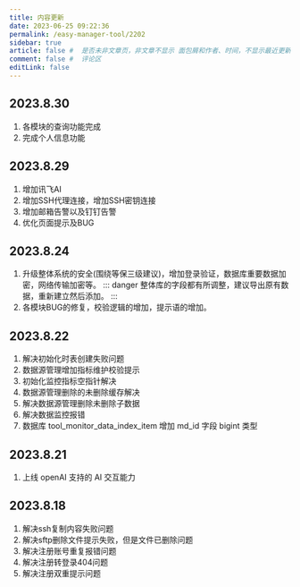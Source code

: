 ```yaml
---
title: 内容更新
date: 2023-06-25 09:22:36
permalink: /easy-manager-tool/2202
sidebar: true
article: false #  是否未非文章页，非文章不显示 面包屑和作者、时间，不显示最近更新栏，不会参与到最近更新文章的数据计算中
comment: false #  评论区
editLink: false
---
```


## 2023.8.30
1. 各模块的查询功能完成
2. 完成个人信息功能


## 2023.8.29
1. 增加讯飞AI
2. 增加SSH代理连接，增加SSH密钥连接
3. 增加邮箱告警以及钉钉告警
4. 优化页面提示及BUG

## 2023.8.24
1. 升级整体系统的安全(围绕等保三级建议)，增加登录验证，数据库重要数据加密，网络传输加密等。
   ::: danger
   整体库的字段都有所调整，建议导出原有数据，重新建立然后添加。
   :::
2. 各模块BUG的修复，校验逻辑的增加，提示语的增加。

## 2023.8.22
1. 解决初始化时表创建失败问题
2. 数据源管理增加指标维护校验提示
3. 初始化监控指标空指针解决
4. 数据源管理删除的未删除缓存解决
5. 解决数据源管理删除未删除子数据
6. 解决数据监控报错
7. 数据库 tool_monitor_data_index_item 增加 md_id 字段 bigint 类型

## 2023.8.21
1. 上线 openAI 支持的 AI 交互能力


## 2023.8.18
1. 解决ssh复制内容失败问题
2. 解决sftp删除文件提示失败，但是文件已删除问题
3. 解决注册账号重复报错问题
4. 解决注册转登录404问题
5. 解决注册双重提示问题
